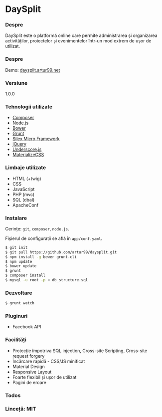 ﻿# DaySplit
### Despre
DaySplit este o platformă online care permite administrarea și organizarea activităților, proiectelor și evenimentelor într-un mod extrem de ușor de utilizat.

### Despre
Demo: [daysplit.artur99.net]

### Versiune
1.0.0

### Tehnologii utilizate
* [Composer]
* [Node.js]
* [Bower]
* [Grunt]
* [Silex Micro Framework]
* [jQuery]
* [Underscore.js]
* [MaterializeCSS]

### Limbaje utilizate
* HTML (+twig)
* CSS
* JavaScript
* PHP (mvc)
* SQL (dbal)
* ApacheConf

### Instalare
Cerințe: `git`, `composer`, `node.js`.

Fișierul de configurații se află în `app/conf.yaml`.

```sh
$ git init
$ git pull https://github.com/artur99/daysplit.git
$ npm install -g bower grunt-cli
$ npm update
$ bower update
$ grunt
$ composer install
$ mysql -u root -p < db_structure.sql
```

### Dezvoltare

```sh
$ grunt watch
```

### Pluginuri

* Facebook API

### Facilități

* Protecție împotriva SQL injection, Cross-site Scripting, Cross-site request forgery
* Încărcare rapidă - CSS/JS minificat
* Material Design
* Responsive Layout
* Foarte flexibil și ușor de utilizat
* Pagini de eroare


### Todos


### Linceță: MIT

   [Composer]: <https://getcomposer.org/>
   [node.js]: <http://nodejs.org>
   [bower]: <http://bower.io/>
   [materializecss]: <http://materializecss.com/>
   [Silex Micro Framework]: <http://silex.sensiolabs.org/>
   [grunt]: <http://gruntjs.com/>

   [Twitter Bootstrap]: <http://twitter.github.com/bootstrap/>
   [keymaster.js]: <https://github.com/madrobby/keymaster>
   [jQuery]: <http://jquery.com>
   [Underscore.js]: <http://underscorejs.org/>
   [Gulp]: <http://gulpjs.com>
   [daysplit.artur99.net]: <http://daysplit.artur99.net/account>
